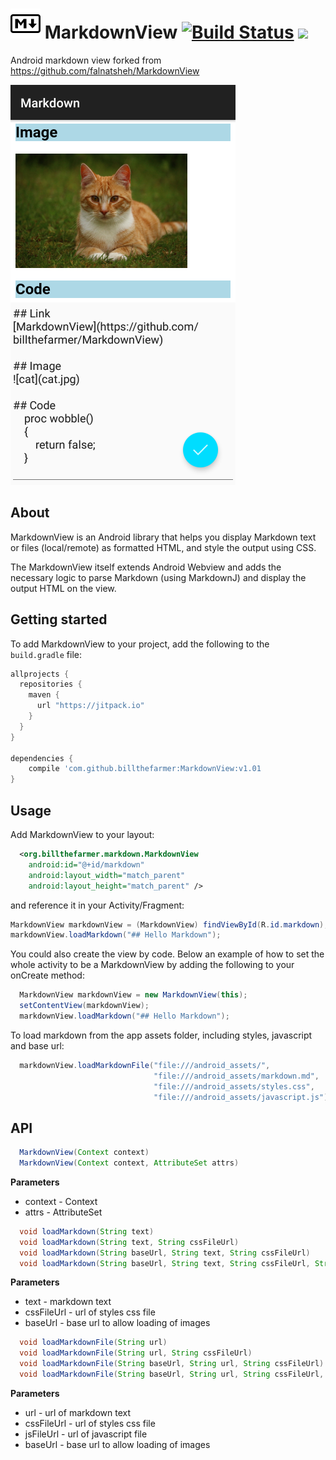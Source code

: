 # ![Logo](app/src/main/res/drawable-mdpi/ic_launcher.png) MarkdownView [![Build Status](https://travis-ci.org/billthefarmer/MarkdownView.svg?branch=master)](https://travis-ci.org/billthefarmer/MarkdownView) [![](https://jitpack.io/v/billthefarmer/MarkdownView.svg)](https://jitpack.io/#billthefarmer/MarkdownView)

Android markdown view forked from https://github.com/falnatsheh/MarkdownView

![Markdown](https://github.com/billthefarmer/billthefarmer.github.io/raw/master/images/Markdown.png)

## About

MarkdownView is an Android library that helps you display Markdown
text or files (local/remote) as formatted HTML, and style the output
using CSS.

The MarkdownView itself extends Android Webview and adds the necessary
logic to parse Markdown (using MarkdownJ) and display the output HTML
on the view.

## Getting started

To add MarkdownView to your project, add the following to the
`build.gradle` file:
```gradle
allprojects {
  repositories {
    maven {
      url "https://jitpack.io"
    }
  }
}

dependencies {
    compile 'com.github.billthefarmer:MarkdownView:v1.01
}
```

## Usage
Add MarkdownView to your layout:
```xml
  <org.billthefarmer.markdown.MarkdownView
    android:id="@+id/markdown"
    android:layout_width="match_parent"
    android:layout_height="match_parent" />
```

and reference it in your Activity/Fragment:
```java
MarkdownView markdownView = (MarkdownView) findViewById(R.id.markdown);
markdownView.loadMarkdown("## Hello Markdown");
```

You could also create the view by code. Below an example of how to set
the whole activity to be a MarkdownView by adding the following to
your onCreate method:
```java
  MarkdownView markdownView = new MarkdownView(this);
  setContentView(markdownView);
  markdownView.loadMarkdown("## Hello Markdown");
```

To load markdown from the app assets folder, including styles,
javascript and base url:
```java
  markdownView.loadMarkdownFile("file:///android_assets/",
                                "file:///android_assets/markdown.md",
                                "file:///android_assets/styles.css",
                                "file:///android_assets/javascript.js");
```
## API
```java
  MarkdownView(Context context)
  MarkdownView(Context context, AttributeSet attrs)
```
**Parameters**
* context - Context
* attrs - AttributeSet
```java
  void loadMarkdown(String text)
  void loadMarkdown(String text, String cssFileUrl)
  void loadMarkdown(String baseUrl, String text, String cssFileUrl)
  void loadMarkdown(String baseUrl, String text, String cssFileUrl, String jsFileUrl)
```
**Parameters**
* text - markdown text
* cssFileUrl - url of styles css file
* baseUrl - base url to allow loading of images
```java
  void loadMarkdownFile(String url)
  void loadMarkdownFile(String url, String cssFileUrl)
  void loadMarkdownFile(String baseUrl, String url, String cssFileUrl)
  void loadMarkdownFile(String baseUrl, String url, String cssFileUrl, String jsFileUrl)
```
**Parameters**
* url - url of markdown text
* cssFileUrl - url of styles css file
* jsFileUrl - url of javascript file
* baseUrl - base url to allow loading of images
